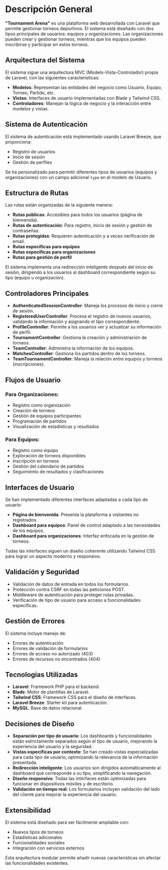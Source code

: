 # Descripción General

**"Tournament Arena"** es una plataforma web desarrollada con Laravel que permite gestionar torneos deportivos. El sistema está diseñado con dos tipos principales de usuarios: equipos y organizaciones. Las organizaciones pueden crear y gestionar torneos, mientras que los equipos pueden inscribirse y participar en estos torneos.

## Arquitectura del Sistema

El sistema sigue una arquitectura MVC (Modelo-Vista-Controlador) propia de Laravel, con las siguientes características:

- **Modelos**: Representan las entidades del negocio como Usuario, Equipo, Torneo, Partido, etc.
- **Vistas**: Interfaces de usuario implementadas con Blade y Tailwind CSS.
- **Controladores**: Manejan la lógica de negocio y la interacción entre modelos y vistas.

## Sistema de Autenticación

El sistema de autenticación está implementado usando Laravel Breeze, que proporciona:

- Registro de usuarios
- Inicio de sesión
- Gestión de perfiles

Se ha personalizado para permitir diferentes tipos de usuarios (equipos y organizaciones) con un campo adicional `type` en el modelo de Usuario.

## Estructura de Rutas

Las rutas están organizadas de la siguiente manera:

- **Rutas públicas**: Accesibles para todos los usuarios (página de bienvenida).
- **Rutas de autenticación**: Para registro, inicio de sesión y gestión de contraseñas.
- **Rutas protegidas**: Requieren autenticación y a veces verificación de email.
- **Rutas específicas para equipos**
- **Rutas específicas para organizaciones**
- **Rutas para gestión de perfil**

El sistema implementa una redirección inteligente después del inicio de sesión, dirigiendo a los usuarios al dashboard correspondiente según su tipo (equipo u organización).

## Controladores Principales

- **AuthenticatedSessionController**: Maneja los procesos de inicio y cierre de sesión.
- **RegisteredUserController**: Procesa el registro de nuevos usuarios, validando la información y asignando el tipo correspondiente.
- **ProfileController**: Permite a los usuarios ver y actualizar su información de perfil.
- **TournamentController**: Gestiona la creación y administración de torneos.
- **TeamController**: Administra la información de los equipos.
- **MatchesController**: Gestiona los partidos dentro de los torneos.
- **TeamTournamentController**: Maneja la relación entre equipos y torneos (inscripciones).

## Flujos de Usuario

### Para Organizaciones:

- Registro como organización
- Creación de torneos
- Gestión de equipos participantes
- Programación de partidos
- Visualización de estadísticas y resultados

### Para Equipos:

- Registro como equipo
- Exploración de torneos disponibles
- Inscripción en torneos
- Gestión del calendario de partidos
- Seguimiento de resultados y clasificaciones

## Interfaces de Usuario

Se han implementado diferentes interfaces adaptadas a cada tipo de usuario:

- **Página de bienvenida**: Presenta la plataforma a visitantes no registrados.
- **Dashboard para equipos**: Panel de control adaptado a las necesidades de los equipos.
- **Dashboard para organizaciones**: Interfaz enfocada en la gestión de torneos.

Todas las interfaces siguen un diseño coherente utilizando Tailwind CSS para lograr un aspecto moderno y responsivo.

## Validación y Seguridad

- Validación de datos de entrada en todos los formularios.
- Protección contra CSRF en todas las peticiones POST.
- Middleware de autenticación para proteger rutas privadas.
- Verificación de tipo de usuario para acceso a funcionalidades específicas.

## Gestión de Errores

El sistema incluye manejo de:

- Errores de autenticación
- Errores de validación de formularios
- Errores de acceso no autorizado (403)
- Errores de recursos no encontrados (404)

## Tecnologías Utilizadas

- **Laravel**: Framework PHP para el backend.
- **Blade**: Motor de plantillas de Laravel.
- **Tailwind CSS**: Framework CSS para el diseño de interfaces.
- **Laravel Breeze**: Starter kit para autenticación.
- **MySQL**: Base de datos relacional.

## Decisiones de Diseño

- **Separación por tipo de usuario**: Los dashboards y funcionalidades están estrictamente separados según el tipo de usuario, mejorando la experiencia del usuario y la seguridad.
- **Vistas específicas por contexto**: Se han creado vistas especializadas para cada tipo de usuario, optimizando la relevancia de la información presentada.
- **Redirección inteligente**: Los usuarios son dirigidos automáticamente al dashboard que corresponde a su tipo, simplificando la navegación.
- **Diseño responsivo**: Todas las interfaces están optimizadas para funcionar en dispositivos móviles y de escritorio.
- **Validación en tiempo real**: Los formularios incluyen validación del lado del cliente para mejorar la experiencia del usuario.

## Extensibilidad

El sistema está diseñado para ser fácilmente ampliable con:

- Nuevos tipos de torneos
- Estadísticas adicionales
- Funcionalidades sociales
- Integración con servicios externos

Esta arquitectura modular permite añadir nuevas características sin afectar las funcionalidades existentes.
